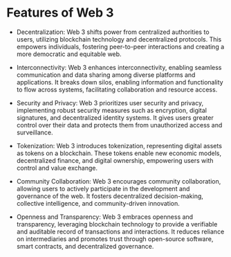 # Features of Web 3

- Decentralization: Web 3 shifts power from centralized authorities to users, utilizing blockchain technology and decentralized protocols. This empowers individuals, fostering peer-to-peer interactions and creating a more democratic and equitable web.

- Interconnectivity: Web 3 enhances interconnectivity, enabling seamless communication and data sharing among diverse platforms and applications. It breaks down silos, enabling information and functionality to flow across systems, facilitating collaboration and resource access.

- Security and Privacy: Web 3 prioritizes user security and privacy, implementing robust security measures such as encryption, digital signatures, and decentralized identity systems. It gives users greater control over their data and protects them from unauthorized access and surveillance.

- Tokenization: Web 3 introduces tokenization, representing digital assets as tokens on a blockchain. These tokens enable new economic models, decentralized finance, and digital ownership, empowering users with control and value exchange.

- Community Collaboration: Web 3 encourages community collaboration, allowing users to actively participate in the development and governance of the web. It fosters decentralized decision-making, collective intelligence, and community-driven innovation.

- Openness and Transparency: Web 3 embraces openness and transparency, leveraging blockchain technology to provide a verifiable and auditable record of transactions and interactions. It reduces reliance on intermediaries and promotes trust through open-source software, smart contracts, and decentralized governance.


